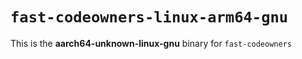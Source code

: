 # `fast-codeowners-linux-arm64-gnu`

This is the **aarch64-unknown-linux-gnu** binary for `fast-codeowners`
